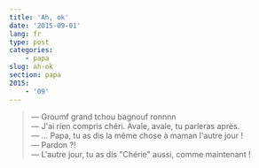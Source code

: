 ```yaml
---
title: 'Ah, ok'
date: '2015-09-01'
lang: fr
type: post
categories:
    - papa
slug: ah-ok
section: papa
2015:
    - '09'
---
```


> — Groumf grand tchou bagnouf ronnnn  
> — J'ai rien compris chéri. Avale, avale, tu parleras après.  
> — … Papa, tu as dis la même chose à maman l'autre jour !  
> — Pardon ?!  
> — L'autre jour, tu as dis "Chérie" aussi, comme maintenant !

